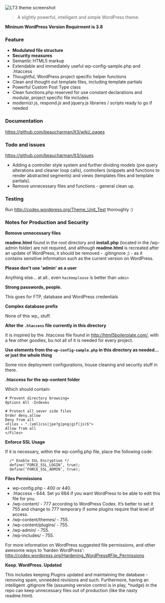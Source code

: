 ![LT3 theme screenshot](https://raw.github.com/beaucharman/lt3/master/lt3/screenshot.png "A slightly powerful, intelligent and simple WordPress theme.")

> A slightly powerful, intelligent and simple WordPress theme.

**Mininum WordPress Version Requirment is 3.8**

### Feature

- **Modulated file structure**
- **Security measures**
- Semantic HTML5 markup
- Extendable and immediately useful wp-config-sample.php and .htaccess
- Thoughtful, WordPress project specific helper functions
- Clean and thought out template files, including template partials
- Powerful Custom Post Type class
- Clean functions.php reserved for use constant declarations and modular, project specific file includes
- modernizr.js, respond.js and jquery.js libraries / scripts ready to go if needed



### Documentation

https://github.com/beaucharman/lt3/wiki/_pages



### Todo and issues

https://github.com/beaucharman/lt3/issues

- Adding a controller style system and further dividing models (pre query alterations and cleaner loop calls), controllers (snippets and functions to render abstracted segments) and views (templates files and template partials).
- Remove unnecessary files and functions - general clean up.



### Testing

Run http://codex.wordpress.org/Theme_Unit_Test thoroughly :)



### Notes for Production and Security

**Remove unnecessary files**

**readme.html** found in the root directory and **install.php** (located in the /wp-admin folder) are not required, and although **readme.html** is recreated after an update of WordPress, it should be removed - .gitingnore ;) - as it contains sensitive information such as the current version on WordPress.

**Please don't use 'admin' as a user**

Anything else... at all.. even `hackmeplease` is better than `admin`

**Strong passwords, people.**

This goes for FTP, database and WordPress credentials

**Complex database prefix**

None of this wp_ stuff.

**Alter the `.htaccess` file currently in this directory**

It is inspired by the .htaccess file found in http://html5boilerplate.com/, with a few other goodies, bu not all of it is needed for every project.

**Use elements from the `wp-config-sample.php` in this directory as needed... or just the whole thing**

Some nice deployment configurations, house cleaning and security stuff in there.

**.htaccess for the wp-content folder**

Which should contain:

```
# Prevent directory browsing=
Options All -Indexes

# Protect all sever side files
Order deny,allow
Deny from all
<Files ~ ".(xml|css|jpe?g|png|gif|js)$">
Allow from all
</Files>
```

**Enforce SSL Usage**

If it is necessary, within the wp-config.php file, place the following code:

```
  /* Enable SSL Encryption */
  define(‘FORCE_SSL_LOGIN’, true);
  define(‘FORCE_SSL_ADMIN’, true);
```

**Files Permissions**

- wp-config.php - 400 or 440.
- .htaccess - 644. Set yo 664 if you want WordPress to be able to edit this file for you.
- /wp-content/ - 777 according to WordPress Codex. It’s better to set it 755 and change to 777 temporary if some plugins require that level of access.
- /wp-content/themes/ - 755.
- /wp-content/plugins/ - 755.
- /wp-admin/ - 755.
- /wp-includes/ - 755.

For more information on WordPress suggested file permissions, and other awesome ways to 'harden WordPress': http://codex.wordpress.org/Hardening_WordPress#File_Permissions

**Keep. WordPress. Updated**

This includes keeping Plugins updated and maintaining the database - removing spam, unneeded revisions and such. Furthermore, having an intelligent .gitignore file (assuming version control is in play, *nudge) in the repo can keep unnecessary files out of production (like the nasty readme.html).
